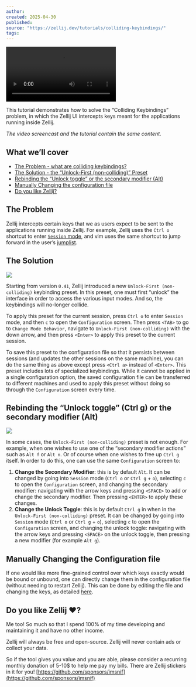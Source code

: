 ```yaml
---
author:
created: 2025-04-30
published:
source: "https://zellij.dev/tutorials/colliding-keybindings/"
tags:
---
```

<video src="/video/colliding-keybindings-screencast.mp4"></video>

This tutorial demonstrates how to solve the “Colliding Keybindings” problem, in which the Zellij UI intercepts keys meant for the applications running inside Zellij.

*The video screencast and the tutorial contain the same content.*

## What we’ll cover

- [The Problem - what are colliding keybindings?](https://zellij.dev/tutorials/colliding-keybindings/#the-problem)
- [The Solution - the “Unlock-First (non-colliding)” Preset](https://zellij.dev/tutorials/colliding-keybindings/#the-solution)
- [Rebinding the “Unlock toggle” or the secondary modifier (Alt)](https://zellij.dev/tutorials/colliding-keybindings/#rebinding-the-unlock-toggle-ctrl-g-or-the-secondary-modifier-alt)
- [Manually Changing the configuration file](https://zellij.dev/tutorials/colliding-keybindings/#manually-changing-the-configuration-file)
- [Do you like Zellij?](https://zellij.dev/tutorials/colliding-keybindings/#do-you-like-zellij--)

## The Problem

Zellij intercepts certain keys that we as users expect to be sent to the applications running inside Zellij. For example, Zellij uses the `Ctrl o` shortcut to enter [`Session` mode](https://zellij.dev/documentation/keybindings-modes), and vim uses the same shortcut to jump forward in the user’s [jumplist](https://vimtricks.com/p/vim-jump-list/).

## The Solution

![](https://zellij.dev/img/configuration-screen-1.png)

Starting from version `0.41`, Zellij introduced a new `Unlock-First (non-colliding)` keybinding preset. In this preset, one must first “unlock” the interface in order to access the various input modes. And so, the keybindings will no-longer collide.

To apply this preset for the current session, press `Ctrl o` to enter `Session` mode, and then `c` to open the `Configuration` screen. Then press `<TAB>` to go to `Change Mode Behavior`, navigate to `Unlock-First (non-colliding)` with the down arrow, and then press `<Enter>` to apply this preset to the current session.

To save this preset to the configuration file so that it persists between sessions (and updates the other sessions on the same machine), you can do the same thing as above except press `<Ctrl a>` instead of `<Enter>`. This preset includes lots of specialized keybindings. While it cannot be applied in a single configuration option, the saved configuration file can be transferred to different machines and used to apply this preset without doing so through the `Configuration` screen every time.

## Rebinding the “Unlock toggle” (Ctrl g) or the secondary modifier (Alt)

![](https://zellij.dev/img/configuration-screen-2.png)

In some cases, the `Unlock-First (non-colliding)` preset is not enough. For example, when one wishes to use one of the “secondary modifier actions” such as `Alt f` or `Alt n`. Or of course when one wishes to free up `Ctrl g` itself. In order to do this, one can use the same `Configuration` screen to:
1. **Change the Secondary Modifier**: this is by default `Alt`. It can be changed by going into `Session` mode (`Ctrl o` or `Ctrl g` + `o`), selecting `c` to open the `Configuration` screen, and changing the secondary modifier: navigating with the arrow keys and pressing `<SPACE>` to add or change the secondary modifier. Then pressing `<ENTER>` to apply these changes.
2. **Change the Unlock Toggle**: this is by default `Ctrl g` in when in the `Unlock-First (non-colliding)` preset. It can be changed by going into `Session` mode (`Ctrl o` or `Ctrl g` + `o`), selecting `c` to open the `Configuration` screen, and changing the unlock toggle: navigating with the arrow keys and pressing `<SPACE>` on the unlock toggle, then pressing a new modifier (for example `Alt g`).

## Manually Changing the Configuration file

If one would like more fine-grained control over which keys exactly would be bound or unbound, one can directly change them in the configuration file (without needing to restart Zellij). This can be done by editing the file and changing the keys, as detailed [here](https://zellij.dev/documentation/keybindings).

## Do you like Zellij ❤️?

Me too! So much so that I spend 100% of my time developing and maintaining it and have no other income.

Zellij will always be free and open-source. Zellij will never contain ads or collect your data.

So if the tool gives you value and you are able, please consider a recurring monthly donation of 5-10$ to help me pay my bills. There are Zellij stickers in it for you! [https://github.com/sponsors/imsnif](https://github.com/sponsors/imsnif)